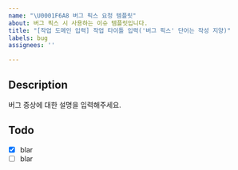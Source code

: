 ```yaml
---
name: "\U0001F6A8 버그 픽스 요청 템플릿"
about: 버그 픽스 시 사용하는 이슈 템플릿입니다.
title: "[작업 도메인 입력] 작업 타이틀 입력('버그 픽스' 단어는 작성 지양)"
labels: bug
assignees: ''

---
```


## Description
버그 증상에 대한 설명을 입력해주세요.

## Todo
- [x] blar
- [ ] blar
